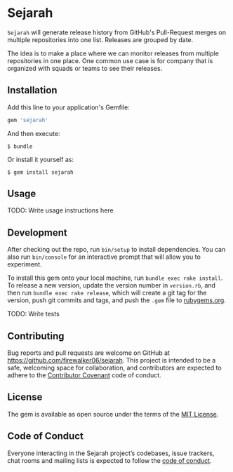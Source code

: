 # Sejarah

`Sejarah` will generate release history from GitHub's Pull-Request merges on multiple repositories into one list. Releases are grouped by date.

The idea is to make a place where we can monitor releases from multiple repositories in one place. One common use case is for company that is organized with squads or teams to see their releases.

## Installation

Add this line to your application's Gemfile:

```ruby
gem 'sejarah'
```

And then execute:

    $ bundle

Or install it yourself as:

    $ gem install sejarah

## Usage

TODO: Write usage instructions here

## Development

After checking out the repo, run `bin/setup` to install dependencies. You can also run `bin/console` for an interactive prompt that will allow you to experiment.

To install this gem onto your local machine, run `bundle exec rake install`. To release a new version, update the version number in `version.rb`, and then run `bundle exec rake release`, which will create a git tag for the version, push git commits and tags, and push the `.gem` file to [rubygems.org](https://rubygems.org).

TODO: Write tests

## Contributing

Bug reports and pull requests are welcome on GitHub at https://github.com/firewalker06/sejarah. This project is intended to be a safe, welcoming space for collaboration, and contributors are expected to adhere to the [Contributor Covenant](http://contributor-covenant.org) code of conduct.

## License

The gem is available as open source under the terms of the [MIT License](https://opensource.org/licenses/MIT).

## Code of Conduct

Everyone interacting in the Sejarah project’s codebases, issue trackers, chat rooms and mailing lists is expected to follow the [code of conduct](https://github.com/firewalker06/sejarah/blob/master/CODE_OF_CONDUCT.md).
